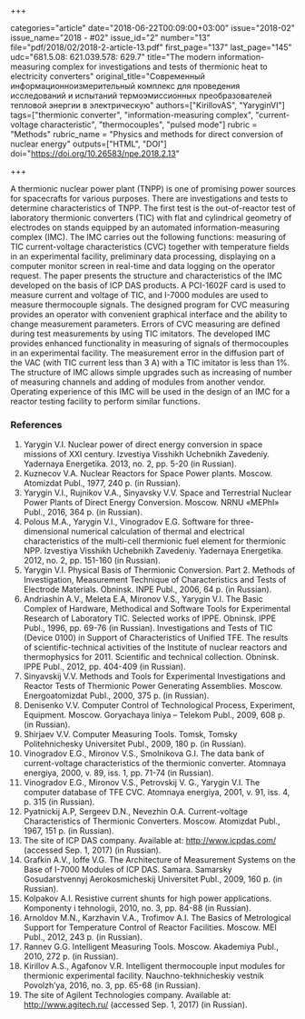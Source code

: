 +++

categories="article"
date="2018-06-22T00:09:00+03:00"
issue="2018-02"
issue_name="2018 - #02"
issue_id="2"
number="13"
file="pdf/2018/02/2018-2-article-13.pdf"
first_page="137"
last_page="145"
udc="681.5.08: 621.039.578: 629.7"
title="The modern information-measuring complex for investigations and tests of thermionic heat to electricity converters"
original_title="Современный информационноизмерительный комплекс для проведения исследований и испытаний термоэмиссионных преобразователей тепловой энергии в электрическую"
authors=["KirillovAS", "YaryginVI"]
tags=["thermionic converter", "information-measuring complex", "current-voltage characteristic", "thermocouples", "pulsed mode"]
rubric = "Methods"
rubric_name = "Physics and methods for direct conversion of nuclear energy"
outputs=["HTML", "DOI"]
doi="https://doi.org/10.26583/npe.2018.2.13"

+++

A thermionic nuclear power plant (TNPP) is one of promising power sources for spacecrafts for various purposes. There are investigations and tests to determine characteristics of TNPP. The first test is the out-of-reactor test of laboratory thermionic converters (TIC) with flat and cylindrical geometry of electrodes on stands equipped by an automated information-measuring complex (IMC). The IMC carries out the following functions: measuring of TIC current-voltage characteristics (CVC) together with temperature fields in an experimental facility, preliminary data processing, displaying on a computer monitor screen in real-time and data logging on the operator request. The paper presents the structure and characteristics of the IMC developed on the basis of ICP DAS products. A PCI-1602F card is used to measure current and voltage of TIC, and I-7000 modules are used to measure thermocouple signals. The designed program for CVC measuring provides an operator with convenient graphical interface and the ability to change measurement parameters. Errors of CVC measuring are defined during test measurements by using TIC imitators. The developed IMC provides enhanced functionality in measuring of signals of thermocouples in an experimental facility. The measurement error in the diffusion part of the VAC (with TIC current less than 3 A) with a TIC imitator is less than 1%. The structure of IMC allows simple upgrades such as increasing of number of measuring channels and adding of modules from another vendor. Operating experience of this IMC will be used in the design of an IMC for a reactor testing facility to perform similar functions.

### References

1. Yarygin V.I. Nuclear power of direct energy conversion in space missions of XXI century. Izvestiya Visshikh Uchebnikh Zavedeniy. Yadernaya Energetika. 2013, no. 2, pp. 5-20 (in Russian).
2. Kuznecov V.A. Nuclear Reactors for Space Power plants. Moscow. Atomizdat Publ., 1977, 240 p. (in Russian).
3. Yarygin V.I., Rujnikov V.A., Sinyavsky V.V. Space and Terrestrial Nuclear Power Plants of Direct Energy Conversion. Moscow. NRNU «MEPhI» Publ., 2016, 364 p. (in Russian).
4. Polous M.A., Yarygin V.I., Vinogradov E.G. Software for three-dimensional numerical calculation of thermal and electrical characteristics of the multi-cell thermionic fuel element for thermionic NPP. Izvestiya Visshikh Uchebnikh Zavedeniy. Yadernaya Energetika. 2012, no. 2, pp. 151-160 (in Russian).
5. Yarygin V.I. Physical Basis of Thermionic Conversion. Part 2. Methods of Investigation, Measurement Technique of Characteristics and Tests of Electrode Materials. Obninsk. INPE Publ., 2006, 64 p. (in Russian).
6. Andriashin A.V., Meleta E.A, Mironov V.S., Yarygin V.I. The Basic Complex of Hardware, Methodical and Software Tools for Experimental Research of Laboratory TIC. Selected works of IPPE. Obninsk. IPPE Publ., 1996, pp. 69-76 (in Russian). Investigations and Tests of TIC (Device 0100) in Support of Characteristics of Unified TFE. The results of scientific-technical activities of the Institute of nuclear reactors and thermophysics for 2011. Scientific and technical collection. Obninsk. IPPE Publ., 2012, pp. 404-409 (in Russian).
8. Sinyavskij V.V. Methods and Tools for Experimental Investigations and Reactor Tests of Thermionic Power Generating Assemblies. Moscow. Energoatomizdat Publ., 2000, 375 p. (in Russian).
9. Denisenko V.V. Computer Control of Technological Process, Experiment, Equipment. Moscow. Goryachaya liniya – Telekom Publ., 2009, 608 p. (in Russian).
10. Shirjaev V.V. Computer Measuring Tools. Tomsk, Tomsky Politehnichesky Universitet Publ., 2009, 180 p. (in Russian).
11. Vinogradov E.G., Mironov V.S., Smolnikova G.I. The data bank of current-voltage characteristics of the thermionic converter. Atomnaya energiya, 2000, v. 89, iss. 1, pp. 71-74 (in Russian).
12. Vinogradov E.G., Mironov V.S., Petrovskij V. G., Yarygin V.I. The computer database of TFE CVC. Atomnaya energiya, 2001, v. 91, iss. 4, p. 315 (in Russian).
13. Pyatnickij A.P, Sergeev D.N., Nevezhin O.A. Current-voltage Characteristics of Thermionic Converters. Moscow. Atomizdat Publ., 1967, 151 p. (in Russian).
14. The site of ICP DAS company. Available at: http://www.icpdas.com/ (accessed Sep. 1, 2017) (in Russian).
15. Grafkin A.V., Ioffe V.G. The Architecture of Measurement Systems on the Base of I-7000 Modules of ICP DAS. Samara. Samarsky Gosudarstvennyj Aerokosmicheskij Universitet Publ., 2009, 160 p. (in Russian).
16. Kolpakov A.I. Resistive current shunts for high power applications. Komponenty i tehnologii, 2010, no. 3, pp. 84-88 (in Russian).
17. Arnoldov M.N., Karzhavin V.A., Trofimov A.I. The Basics of Metrological Support for Temperature Control of Reactor Facilities. Moscow. MEI Publ., 2012, 243 p. (in Russian).
18. Rannev G.G. Intelligent Measuring Tools. Moscow. Akademiya Publ., 2010, 272 p. (in Russian).
19. Kirillov A.S., Agafonov V.R. Intelligent thermocouple input modules for thermionic experimental facility. Nauchno-tekhnicheskiy vestnik Povolzh’ya, 2016, no. 3, pp. 65-68 (in Russian).
20. The site of Agilent Technologies company. Available at: http://www.agitech.ru/ (accessed Sep. 1, 2017) (in Russian).